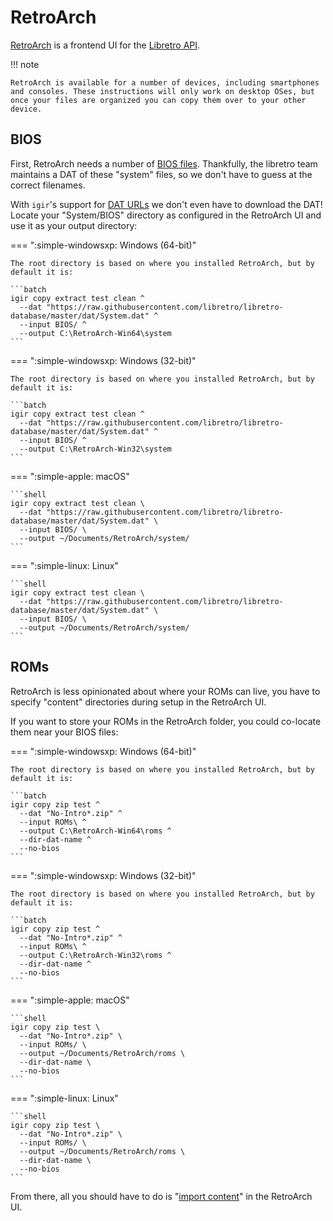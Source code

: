# RetroArch

[RetroArch](https://www.retroarch.com/) is a frontend UI for the [Libretro API](https://www.libretro.com/).

!!! note

    RetroArch is available for a number of devices, including smartphones and consoles. These instructions will only work on desktop OSes, but once your files are organized you can copy them over to your other device.

## BIOS

First, RetroArch needs a number of [BIOS files](https://docs.libretro.com/library/bios/). Thankfully, the libretro team maintains a DAT of these "system" files, so we don't have to guess at the correct filenames.

With `igir`'s support for [DAT URLs](../../dats/overview.md) we don't even have to download the DAT! Locate your "System/BIOS" directory as configured in the RetroArch UI and use it as your output directory:

=== ":simple-windowsxp: Windows (64-bit)"

    The root directory is based on where you installed RetroArch, but by default it is:

    ```batch
    igir copy extract test clean ^
      --dat "https://raw.githubusercontent.com/libretro/libretro-database/master/dat/System.dat" ^
      --input BIOS/ ^
      --output C:\RetroArch-Win64\system
    ```

=== ":simple-windowsxp: Windows (32-bit)"

    The root directory is based on where you installed RetroArch, but by default it is:

    ```batch
    igir copy extract test clean ^
      --dat "https://raw.githubusercontent.com/libretro/libretro-database/master/dat/System.dat" ^
      --input BIOS/ ^
      --output C:\RetroArch-Win32\system
    ```

=== ":simple-apple: macOS"

    ```shell
    igir copy extract test clean \
      --dat "https://raw.githubusercontent.com/libretro/libretro-database/master/dat/System.dat" \
      --input BIOS/ \
      --output ~/Documents/RetroArch/system/
    ```

=== ":simple-linux: Linux"

    ```shell
    igir copy extract test clean \
      --dat "https://raw.githubusercontent.com/libretro/libretro-database/master/dat/System.dat" \
      --input BIOS/ \
      --output ~/Documents/RetroArch/system/
    ```

## ROMs

RetroArch is less opinionated about where your ROMs can live, you have to specify "content" directories during setup in the RetroArch UI.

If you want to store your ROMs in the RetroArch folder, you could co-locate them near your BIOS files:

=== ":simple-windowsxp: Windows (64-bit)"

    The root directory is based on where you installed RetroArch, but by default it is:

    ```batch
    igir copy zip test ^
      --dat "No-Intro*.zip" ^
      --input ROMs\ ^
      --output C:\RetroArch-Win64\roms ^
      --dir-dat-name ^
      --no-bios
    ```

=== ":simple-windowsxp: Windows (32-bit)"

    The root directory is based on where you installed RetroArch, but by default it is:

    ```batch
    igir copy zip test ^
      --dat "No-Intro*.zip" ^
      --input ROMs\ ^
      --output C:\RetroArch-Win32\roms ^
      --dir-dat-name ^
      --no-bios
    ```

=== ":simple-apple: macOS"

    ```shell
    igir copy zip test \
      --dat "No-Intro*.zip" \
      --input ROMs/ \
      --output ~/Documents/RetroArch/roms \
      --dir-dat-name \
      --no-bios
    ```

=== ":simple-linux: Linux"

    ```shell
    igir copy zip test \
      --dat "No-Intro*.zip" \
      --input ROMs/ \
      --output ~/Documents/RetroArch/roms \
      --dir-dat-name \
      --no-bios
    ```

From there, all you should have to do is "[import content](https://docs.libretro.com/guides/import-content/)" in the RetroArch UI.
